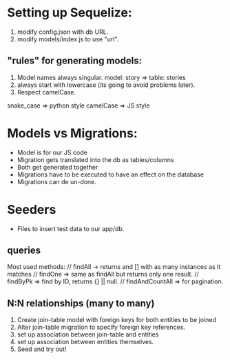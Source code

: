 # Setting up Sequelize:

1. modify config.json with db URL.
2. modify models/index.js to use "url".

## "rules" for generating models:

1. Model names always singular. model: story => table: stories
2. always start with lowercase (its going to avoid problems later).
3. Respect camelCase.

snake_case => python style
camelCase => JS style

# Models vs Migrations:

- Model is for our JS code
- Migration gets translated into the db as tables/columns
- Both get generated together
- Migrations have to be executed to have an effect on the database
- Migrations can de un-done.

# Seeders

- Files to insert test data to our app/db.

## queries

Most used methods:
// findAll -> returns and [] with as many instances as it matches
// findOne => same as findAll but returns only one result.
// findByPk => find by ID, returns {} || null.
// findAndCountAll => for pagination.

## N:N relationships (many to many)

1. Create join-table model with foreign keys for both entities to be joined
2. Alter join-table migration to specify foreign key references.
3. set up association between join-table and entities
4. set up association between entities themselves.
5. Seed and try out!
